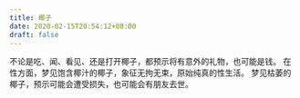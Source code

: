 ```yaml
---
title: 椰子
date: 2020-02-15T20:54:12+08:00
draft: false
---
```


不论是吃、闻、看见、还是打开椰子，都预示将有意外的礼物，也可能是钱。
在性方面，梦见饱含椰汁的椰子，象征无拘无束，原始纯真的性生活。
梦见枯萎的椰子，预示可能会遭受损失，也可能会有朋友去世。
